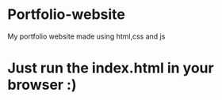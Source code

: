 # Portfolio-website
My portfolio website made using html,css and js
<h1>Just run the index.html in your browser :)</h1>
